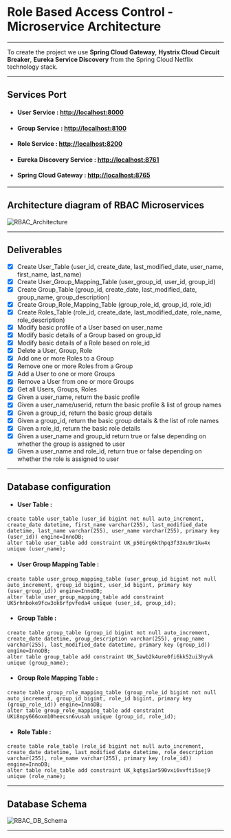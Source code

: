 # Role Based Access Control - Microservice Architecture

---
To create the project we use **Spring Cloud Gateway**, **Hystrix Cloud Circuit Breaker**, **Eureka Service Discovery** from the Spring Cloud Netflix technology stack.

---
## Services Port

- #### User Service : [http://localhost:8000](http://localhost:8000)
- #### Group Service : [http://localhost:8100](http://localhost:8100)
- #### Role Service : [http://localhost:8200](http://localhost:8200)
- #### Eureka Discovery Service : [http://localhost:8761](http://localhost:8761)
- #### Spring Cloud Gateway : [http://localhost:8765](http://localhost:8765)
---
## Architecture diagram of RBAC Microservices

![RBAC_Architecture](https://user-images.githubusercontent.com/76997642/109539969-eb617980-7ae7-11eb-87e9-562e6263ca77.jpg)

---
## Deliverables

- [x] Create User_Table (user_id, create_date, last_modified_date, user_name, first_name, last_name)
- [x] Create User_Group_Mapping_Table (user_group_id, user_id, group_id)
- [x] Create Group_Table (group_id, create_date, last_modified_date, group_name, group_description)
- [x] Create Group_Role_Mapping_Table (group_role_id, group_id, role_id)
- [x] Create Roles_Table (role_id, create_date, last_modified_date, role_name, role_description)
- [x] Modify basic profile of a User based on user_name
- [x] Modify basic details of a Group based on group_id
- [x] Modify basic details of a Role based on role_id
- [x] Delete a User, Group, Role
- [x] Add one or more Roles to a Group
- [x] Remove one or more Roles from a Group
- [x] Add a User to one or more Groups
- [x] Remove a User from one or more Groups
- [x] Get all Users, Groups, Roles
- [x] Given a user_name, return the basic profile
- [x] Given a user_name/userid, return the basic profile & list of group names
- [x] Given a group_id, return the basic group details
- [x] Given a group_id, return the basic group details & the list of role names
- [x] Given a role_id, return the basic role details
- [x] Given a user_name and group_id return true or false depending on whether the group is assigned to user
- [x] Given a user_name and role_id, return true or false depending on whether the role is assigned to user

---
## Database configuration

- #### User Table :
```
create table user_table (user_id bigint not null auto_increment, create_date datetime, first_name varchar(255), last_modified_date datetime, last_name varchar(255), user_name varchar(255), primary key (user_id)) engine=InnoDB;
alter table user_table add constraint UK_p50irg6kthpq3f33xu9r1kw4x unique (user_name);
```

- #### User Group Mapping Table :
```
create table user_group_mapping_table (user_group_id bigint not null auto_increment, group_id bigint, user_id bigint, primary key (user_group_id)) engine=InnoDB;
alter table user_group_mapping_table add constraint UK5rhnboke9fcw3ok6rfpvfeda4 unique (user_id, group_id);
```

- #### Group Table :
```
create table group_table (group_id bigint not null auto_increment, create_date datetime, group_description varchar(255), group_name varchar(255), last_modified_date datetime, primary key (group_id)) engine=InnoDB;
alter table group_table add constraint UK_5awb2k4ure0fi6kk52ui3hyvk unique (group_name);
```

- #### Group Role Mapping Table :
```
create table group_role_mapping_table (group_role_id bigint not null auto_increment, group_id bigint, role_id bigint, primary key (group_role_id)) engine=InnoDB;
alter table group_role_mapping_table add constraint UKi8npy666oxm10heecsn6vusah unique (group_id, role_id);
```

- #### Role Table :
```
create table role_table (role_id bigint not null auto_increment, create_date datetime, last_modified_date datetime, role_description varchar(255), role_name varchar(255), primary key (role_id)) engine=InnoDB;
alter table role_table add constraint UK_kqtgs1ar590vxi6vvfti5sej9 unique (role_name);
```
---
## Database Schema

![RBAC_DB_Schema](https://user-images.githubusercontent.com/76997642/109540066-0502c100-7ae8-11eb-976e-a5fa544fe4dd.JPG)

---





















